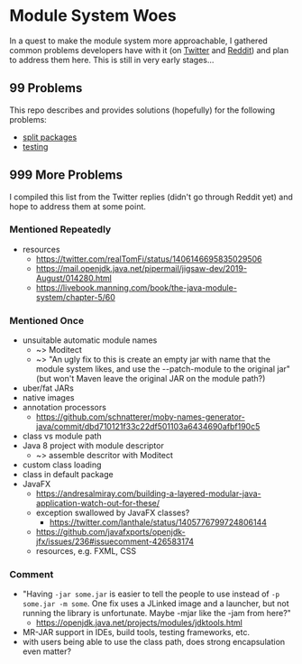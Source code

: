 # Module System Woes

In a quest to make the module system more approachable, I gathered common problems developers have with it (on [Twitter](https://twitter.com/nipafx/status/1405765007200030720) and [Reddit](https://www.reddit.com/r/java/comments/o2jeiv/your_problems_with_java_modules/)) and plan to address them here.
This is still in very early stages...


## 99 Problems

This repo describes and provides solutions (hopefully) for the following problems:

* [split packages](split-packages)
* [testing](testing)


## 999 More Problems

I compiled this list from the Twitter replies (didn't go through Reddit yet) and hope to address them at some point.

### Mentioned Repeatedly

* resources
	* https://twitter.com/realTomFi/status/1406146695835029506
	* https://mail.openjdk.java.net/pipermail/jigsaw-dev/2019-August/014280.html
	* https://livebook.manning.com/book/the-java-module-system/chapter-5/60

### Mentioned Once

* unsuitable automatic module names
	* ~> Moditect
	* ~> "An ugly fix to this is create an empty jar with name that the module system likes, and use the --patch-module to the original jar" (but won't Maven leave the original JAR on the module path?)
* uber/fat JARs
* native images
* annotation processors
	* https://github.com/schnatterer/moby-names-generator-java/commit/dbd710121f33c22df501103a6434690afbf190c5
* class vs module path
* Java 8 project with module descriptor
	* ~> assemble descritor with Moditect
* custom class loading
* class in default package
* JavaFX
	* https://andresalmiray.com/building-a-layered-modular-java-application-watch-out-for-these/
	* exception swallowed by JavaFX classes?
		* https://twitter.com/lanthale/status/1405776799724806144
	* https://github.com/javafxports/openjdk-jfx/issues/236#issuecomment-426583174
	* resources, e.g. FXML, CSS

### Comment

* "Having `-jar some.jar` is easier to tell the people to use instead of `-p some.jar -m some`. One fix uses a JLinked image and a launcher, but not running the library is unfortunate. Maybe -mjar like the -jam from here?"
	* https://openjdk.java.net/projects/modules/jdktools.html
* MR-JAR support in IDEs, build tools, testing frameworks, etc.
* with users being able to use the class path, does strong encapsulation even matter?
